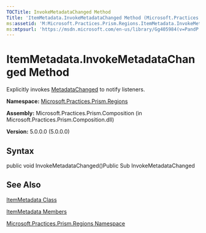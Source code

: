 ```yaml
---
TOCTitle: InvokeMetadataChanged Method
Title: 'ItemMetadata.InvokeMetadataChanged Method (Microsoft.Practices.Prism.Regions)'
ms:assetid: 'M:Microsoft.Practices.Prism.Regions.ItemMetadata.InvokeMetadataChanged'
ms:mtpsurl: 'https://msdn.microsoft.com/en-us/library/Gg405984(v=PandP.50)'
---
```



# ItemMetadata.InvokeMetadataChanged Method

Explicitly invokes [MetadataChanged](https://msdn.microsoft.com/library/microsoft.practices.prism.regions.itemmetadata.metadatachanged) to notify listeners.

**Namespace:** [Microsoft.Practices.Prism.Regions](https://msdn.microsoft.com/library/microsoft.practices.prism.regions)
**Assembly:** Microsoft.Practices.Prism.Composition (in Microsoft.Practices.Prism.Composition.dll)

**Version:** 5.0.0.0 (5.0.0.0)

## Syntax

public void InvokeMetadataChanged()Public Sub InvokeMetadataChanged

## See Also

[ItemMetadata Class](https://msdn.microsoft.com/library/microsoft.practices.prism.regions.itemmetadata)

[ItemMetadata Members](https://msdn.microsoft.com/allmembers.t:microsoft.practices.prism.regions.itemmetadata)

[Microsoft.Practices.Prism.Regions Namespace](https://msdn.microsoft.com/library/microsoft.practices.prism.regions)
